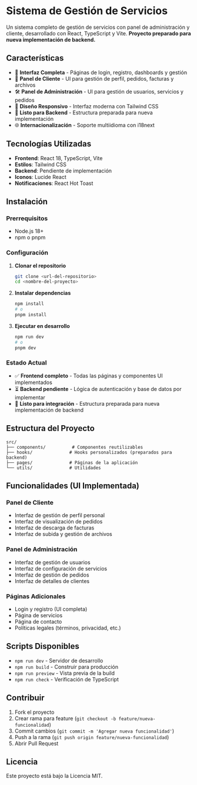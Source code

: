 # Sistema de Gestión de Servicios

Un sistema completo de gestión de servicios con panel de administración y cliente, desarrollado con React, TypeScript y Vite. **Proyecto preparado para nueva implementación de backend.**

## Características

- 🎨 **Interfaz Completa** - Páginas de login, registro, dashboards y gestión
- 👥 **Panel de Cliente** - UI para gestión de perfil, pedidos, facturas y archivos
- 🛠️ **Panel de Administración** - UI para gestión de usuarios, servicios y pedidos
- 📱 **Diseño Responsivo** - Interfaz moderna con Tailwind CSS
- 🔧 **Listo para Backend** - Estructura preparada para nueva implementación
- 🌐 **Internacionalización** - Soporte multiidioma con i18next

## Tecnologías Utilizadas

- **Frontend**: React 18, TypeScript, Vite
- **Estilos**: Tailwind CSS
- **Backend**: Pendiente de implementación
- **Iconos**: Lucide React
- **Notificaciones**: React Hot Toast

## Instalación

### Prerrequisitos

- Node.js 18+ 
- npm o pnpm

### Configuración

1. **Clonar el repositorio**
   ```bash
   git clone <url-del-repositorio>
   cd <nombre-del-proyecto>
   ```

2. **Instalar dependencias**
   ```bash
   npm install
   # o
   pnpm install
   ```

3. **Ejecutar en desarrollo**
   ```bash
   npm run dev
   # o
   pnpm dev
   ```

### Estado Actual

- ✅ **Frontend completo** - Todas las páginas y componentes UI implementados
- ⏳ **Backend pendiente** - Lógica de autenticación y base de datos por implementar
- 🎯 **Listo para integración** - Estructura preparada para nueva implementación de backend

## Estructura del Proyecto

```
src/
├── components/          # Componentes reutilizables
├── hooks/              # Hooks personalizados (preparados para backend)
├── pages/              # Páginas de la aplicación
└── utils/              # Utilidades
```

## Funcionalidades (UI Implementada)

### Panel de Cliente
- Interfaz de gestión de perfil personal
- Interfaz de visualización de pedidos
- Interfaz de descarga de facturas
- Interfaz de subida y gestión de archivos

### Panel de Administración
- Interfaz de gestión de usuarios
- Interfaz de configuración de servicios
- Interfaz de gestión de pedidos
- Interfaz de detalles de clientes

### Páginas Adicionales
- Login y registro (UI completa)
- Página de servicios
- Página de contacto
- Políticas legales (términos, privacidad, etc.)

## Scripts Disponibles

- `npm run dev` - Servidor de desarrollo
- `npm run build` - Construir para producción
- `npm run preview` - Vista previa de la build
- `npm run check` - Verificación de TypeScript

## Contribuir

1. Fork el proyecto
2. Crear rama para feature (`git checkout -b feature/nueva-funcionalidad`)
3. Commit cambios (`git commit -m 'Agregar nueva funcionalidad'`)
4. Push a la rama (`git push origin feature/nueva-funcionalidad`)
5. Abrir Pull Request

## Licencia

Este proyecto está bajo la Licencia MIT.